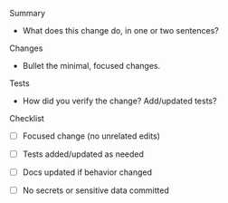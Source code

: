 Summary

- What does this change do, in one or two sentences?

Changes

- Bullet the minimal, focused changes.

Tests

- How did you verify the change? Add/updated tests?

Checklist

- [ ] Focused change (no unrelated edits)
- [ ] Tests added/updated as needed
- [ ] Docs updated if behavior changed
- [ ] No secrets or sensitive data committed

